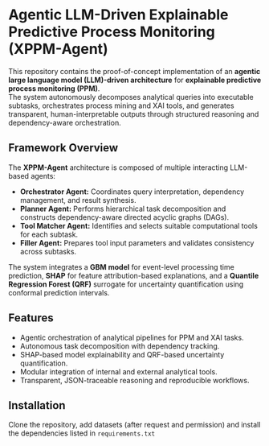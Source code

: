 # Agentic LLM-Driven Explainable Predictive Process Monitoring (XPPM-Agent)

This repository contains the proof-of-concept implementation of an **agentic large language model (LLM)-driven architecture** for **explainable predictive process monitoring (PPM)**.  
The system autonomously decomposes analytical queries into executable subtasks, orchestrates process mining and XAI tools, and generates transparent, human-interpretable outputs through structured reasoning and dependency-aware orchestration.

## Framework Overview

The **XPPM-Agent** architecture is composed of multiple interacting LLM-based agents:
- **Orchestrator Agent:** Coordinates query interpretation, dependency management, and result synthesis.  
- **Planner Agent:** Performs hierarchical task decomposition and constructs dependency-aware directed acyclic graphs (DAGs).  
- **Tool Matcher Agent:** Identifies and selects suitable computational tools for each subtask.  
- **Filler Agent:** Prepares tool input parameters and validates consistency across subtasks.  

The system integrates a **GBM model** for event-level processing time prediction, **SHAP** for feature attribution-based explanations, and a **Quantile Regression Forest (QRF)** surrogate for uncertainty quantification using conformal prediction intervals.

## Features
- Agentic orchestration of analytical pipelines for PPM and XAI tasks.  
- Autonomous task decomposition with dependency tracking.  
- SHAP-based model explainability and QRF-based uncertainty quantification.  
- Modular integration of internal and external analytical tools.  
- Transparent, JSON-traceable reasoning and reproducible workflows.  

## Installation

Clone the repository, add datasets (after request and permission) and install the dependencies listed in `requirements.txt`
